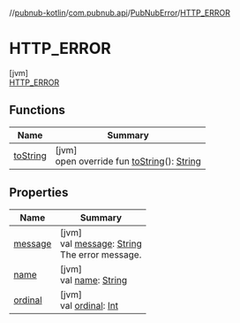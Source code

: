 //[pubnub-kotlin](../../../../index.md)/[com.pubnub.api](../../index.md)/[PubNubError](../index.md)/[HTTP_ERROR](index.md)

# HTTP_ERROR

[jvm]\
[HTTP_ERROR](index.md)

## Functions

| Name | Summary |
|---|---|
| [toString](../to-string.md) | [jvm]<br>open override fun [toString](../to-string.md)(): [String](https://kotlinlang.org/api/latest/jvm/stdlib/kotlin/-string/index.html) |

## Properties

| Name | Summary |
|---|---|
| [message](../message.md) | [jvm]<br>val [message](../message.md): [String](https://kotlinlang.org/api/latest/jvm/stdlib/kotlin/-string/index.html)<br>The error message. |
| [name](../../../com.pubnub.api.retry/-retryable-endpoint-group/-a-c-c-e-s-s_-m-a-n-a-g-e-r/index.md#-372974862%2FProperties%2F-1216412040) | [jvm]<br>val [name](../../../com.pubnub.api.retry/-retryable-endpoint-group/-a-c-c-e-s-s_-m-a-n-a-g-e-r/index.md#-372974862%2FProperties%2F-1216412040): [String](https://kotlinlang.org/api/latest/jvm/stdlib/kotlin/-string/index.html) |
| [ordinal](../../../com.pubnub.api.retry/-retryable-endpoint-group/-a-c-c-e-s-s_-m-a-n-a-g-e-r/index.md#-739389684%2FProperties%2F-1216412040) | [jvm]<br>val [ordinal](../../../com.pubnub.api.retry/-retryable-endpoint-group/-a-c-c-e-s-s_-m-a-n-a-g-e-r/index.md#-739389684%2FProperties%2F-1216412040): [Int](https://kotlinlang.org/api/latest/jvm/stdlib/kotlin/-int/index.html) |
